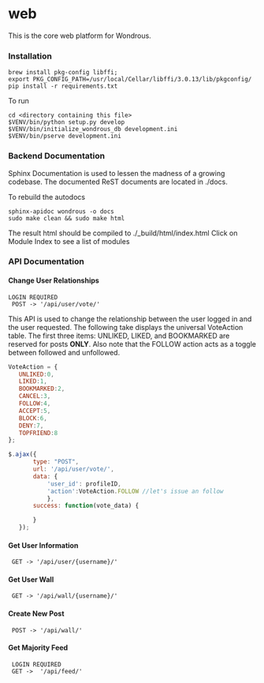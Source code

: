 # web
This is the core web platform for Wondrous.


### Installation
```
brew install pkg-config libffi;
export PKG_CONFIG_PATH=/usr/local/Cellar/libffi/3.0.13/lib/pkgconfig/
pip install -r requirements.txt
```
To run
```
cd <directory containing this file>
$VENV/bin/python setup.py develop
$VENV/bin/initialize_wondrous_db development.ini
$VENV/bin/pserve development.ini
```

### Backend Documentation
Sphinx Documentation is used to lessen the madness of a growing codebase. The documented ReST documents are located in ./docs.

To rebuild the autodocs
```
sphinx-apidoc wondrous -o docs
sudo make clean && sudo make html
```

The result html should be compiled to ./_build/html/index.html
Click on Module Index to see a list of modules

### API Documentation

#### Change User Relationships
```
LOGIN REQUIRED
 POST -> '/api/user/vote/'
 ```
 This API is used to change the relationship between the user logged in and the user requested. The following take displays the universal VoteAction table. The first three items: UNLIKED, LIKED, and BOOKMARKED are reserved for posts **ONLY**. Also note that the FOLLOW action acts as a toggle between followed and unfollowed.  
 ```javascript
 VoteAction = {
    UNLIKED:0,
    LIKED:1,
    BOOKMARKED:2,
    CANCEL:3,
    FOLLOW:4,
    ACCEPT:5,
    BLOCK:6,
    DENY:7,
    TOPFRIEND:8
};

 $.ajax({
        type: "POST",
        url: '/api/user/vote/',
        data: {
            'user_id': profileID,
            'action':VoteAction.FOLLOW //let's issue an follow
            },
        success: function(vote_data) {

        }
    });
```
 #### Get User Information
```
 GET -> '/api/user/{username}/'
```

 #### Get User Wall
```
 GET -> '/api/wall/{username}/'
 ```
 #### Create New Post
```
 POST -> '/api/wall/'
 ```
 #### Get Majority Feed
```
 LOGIN REQUIRED
 GET ->  '/api/feed/'
 ```
